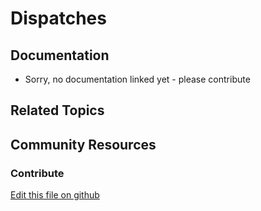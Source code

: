 # Dispatches

## Documentation

* Sorry, no documentation linked yet - please contribute

## Related Topics

## Community Resources

### Contribute

[Edit this file on github](https://github.com/olafk/controlpanel-documentation-docs/blob/master/md/73en/com_liferay_dispatch_web_internal_portlet_DispatchPortlet/editDispatchTrigger.md)
